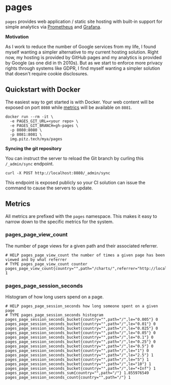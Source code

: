 # pages

`pages` provides web application / static site hosting with built-in support for simple analytics via [Prometheus][] and
[Grafana][].

[Prometheus]: https://prometheus.io
[Grafana]: https://grafana.com

**Motivation**

As I work to reduce the number of Google services from my life, I found myself wanting a simpler alternative to my 
current hosting solution. Right now, my hosting is provided by GitHub pages and my analytics is provided by Google (as 
one did in th 2010s). But as we start to enforce more privacy rights through systems like GDPR, I find myself wanting a
simpler solution that doesn't require cookie disclosures.

## Quickstart with Docker

The easiest way to get started is with Docker. Your web content will be exposed on port `8080` while [metrics](#metrics)
will be available on `8081`.

```shell
docker run --rm -it \
  -e PAGES_GIT_URL=<your repo> \
  -e PAGES_GIT_BRANCH=gh-pages \
  -p 8080:8080 \
  -p 8081:8081 \
  img.pitz.tech/mya/pages
```

**Syncing the git repository**

You can instruct the server to reload the Git branch by curling this `/_admin/sync` endpoint.

```shell
curl -X POST http://localhost:8080/_admin/sync
```

This endpoint is exposed publicly so your CI solution can issue the command to cause the servers to update. 

## Metrics

All metrics are prefixed with the `pages` namespace. This makes it easy to narrow down to the specific metrics for the
system.

### pages_page_view_count

The number of page views for a given path and their associated referrer.

```text
# HELP pages_page_view_count the number of times a given page has been viewed and by what referrer
# TYPE pages_page_view_count counter
pages_page_view_count{country="",path="/charts/",referrer="http://localhost:8080/blog/"} 1
```

### pages_page_session_seconds

Histogram of how long users spend on a page.

```text
# HELP pages_page_session_seconds how long someone spent on a given page
# TYPE pages_page_session_seconds histogram
pages_page_session_seconds_bucket{country="",path="/",le="0.005"} 0
pages_page_session_seconds_bucket{country="",path="/",le="0.01"} 0
pages_page_session_seconds_bucket{country="",path="/",le="0.025"} 0
pages_page_session_seconds_bucket{country="",path="/",le="0.05"} 0
pages_page_session_seconds_bucket{country="",path="/",le="0.1"} 0
pages_page_session_seconds_bucket{country="",path="/",le="0.25"} 0
pages_page_session_seconds_bucket{country="",path="/",le="0.5"} 0
pages_page_session_seconds_bucket{country="",path="/",le="1"} 0
pages_page_session_seconds_bucket{country="",path="/",le="2.5"} 1
pages_page_session_seconds_bucket{country="",path="/",le="5"} 1
pages_page_session_seconds_bucket{country="",path="/",le="10"} 1
pages_page_session_seconds_bucket{country="",path="/",le="+Inf"} 1
pages_page_session_seconds_sum{country="",path="/"} 1.855976549
pages_page_session_seconds_count{country="",path="/"} 1
```
